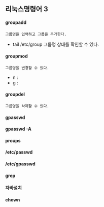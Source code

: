 리눅스명령어 3
--------------

#### groupadd
    그룹명을 입력하고 그룹을 추가한다.
- tail /etc/group 
    그룹명 상태를 확인할 수 있다.    

#### groupmod
    그룹명을 변경할 수 있다.
- n : 
- g :

#### groupdel
    그룹명을 삭제할 수 있다.

#### gpasswd

#### gpasswd -A

#### proups

#### /etc/passwd
#### /etc/gpasswd

#### grep
#### 자바설치
#### chown
